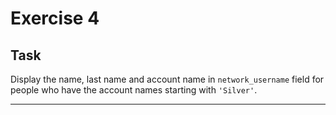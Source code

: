 # Exercise 4

## Task

Display the name, last name and account name in `network_username` field for people who have the account names starting with `'Silver'`.

---
